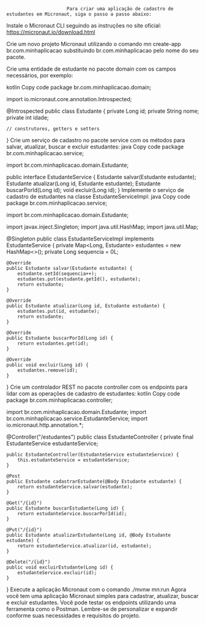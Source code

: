 
                          Para criar uma aplicação de cadastro de estudantes em Micronaut, siga o passo a passo abaixo:
                                          

Instale o Micronaut CLI seguindo as instruções no site oficial: https://micronaut.io/download.html

Crie um novo projeto Micronaut utilizando o comando mn create-app br.com.minhaplicacao substituindo br.com.minhaplicacao pelo nome do seu pacote.

Crie uma entidade de estudante no pacote domain com os campos necessários, por exemplo:

kotlin
Copy code
package br.com.minhaplicacao.domain;

import io.micronaut.core.annotation.Introspected;

@Introspected
public class Estudante {
    private Long id;
    private String nome;
    private int idade;

    // construtores, getters e setters
}
Crie um serviço de cadastro no pacote service com os métodos para salvar, atualizar, buscar e excluir estudantes:
java
Copy code
package br.com.minhaplicacao.service;

import br.com.minhaplicacao.domain.Estudante;

public interface EstudanteService {
    Estudante salvar(Estudante estudante);
    Estudante atualizar(Long id, Estudante estudante);
    Estudante buscarPorId(Long id);
    void excluir(Long id);
}
Implemente o serviço de cadastro de estudantes na classe EstudanteServiceImpl:
java
Copy code
package br.com.minhaplicacao.service;

import br.com.minhaplicacao.domain.Estudante;

import javax.inject.Singleton;
import java.util.HashMap;
import java.util.Map;

@Singleton
public class EstudanteServiceImpl implements EstudanteService {
    private Map<Long, Estudante> estudantes = new HashMap<>();
    private Long sequencia = 0L;

    @Override
    public Estudante salvar(Estudante estudante) {
        estudante.setId(sequencia++);
        estudantes.put(estudante.getId(), estudante);
        return estudante;
    }

    @Override
    public Estudante atualizar(Long id, Estudante estudante) {
        estudantes.put(id, estudante);
        return estudante;
    }

    @Override
    public Estudante buscarPorId(Long id) {
        return estudantes.get(id);
    }

    @Override
    public void excluir(Long id) {
        estudantes.remove(id);
    }
}
Crie um controlador REST no pacote controller com os endpoints para lidar com as operações de cadastro de estudantes:
kotlin
Copy code
package br.com.minhaplicacao.controller;

import br.com.minhaplicacao.domain.Estudante;
import br.com.minhaplicacao.service.EstudanteService;
import io.micronaut.http.annotation.*;

@Controller("/estudantes")
public class EstudanteController {
    private final EstudanteService estudanteService;

    public EstudanteController(EstudanteService estudanteService) {
        this.estudanteService = estudanteService;
    }

    @Post
    public Estudante cadastrarEstudante(@Body Estudante estudante) {
        return estudanteService.salvar(estudante);
    }

    @Get("/{id}")
    public Estudante buscarEstudante(Long id) {
        return estudanteService.buscarPorId(id);
    }

    @Put("/{id}")
    public Estudante atualizarEstudante(Long id, @Body Estudante estudante) {
        return estudanteService.atualizar(id, estudante);
    }

    @Delete("/{id}")
    public void excluirEstudante(Long id) {
        estudanteService.excluir(id);
    }
}
Execute a aplicação Micronaut com o comando ./mvnw mn:run
Agora você tem uma aplicação Micronaut simples para cadastrar, atualizar, buscar e excluir estudantes. Você pode testar os endpoints utilizando uma ferramenta como o Postman. Lembre-se de personalizar e expandir conforme suas necessidades e requisitos do projeto.
